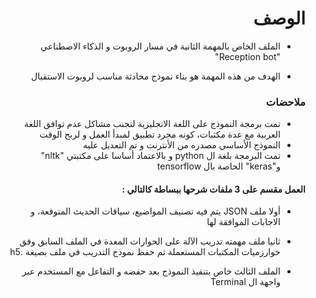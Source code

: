 <h1 dir="rtl"> الوصف </h1>

<div dir="rtl">

- الملف الخاص بالمهمة الثانية في مسار الروبوت و الذكاء الاصطناعي  "Reception bot"

- الهدف من هذه المهمة هو بناء نموذج محادثة مناسب لروبوت الاستقبال


</div>

<h3 dir="rtl"> ملاحضات </h3>
<div dir="rtl">
  
- تمت برمجة النموذج على اللغة الانجليزية لتجنب مشاكل عدم توافق اللغة العربية مع عدة مكتبات، كونه مجرد تطبيق لمبدأ العمل و لربح الوقت
- النموذج الأساسي مصدره من الأنترنت و تم التعديل عليه
- تمت البرمجة بلغة ال python و بالاعتماد أساسا على مكتبتي "nltk" و"keras" الخاصة بال tensorflow

#### العمل مقسم على 3 ملفات شرحها ببساطة كالتالي : 
- أولا ملف JSON يتم فيه تصنيف المواضيع، سياقات الحديث المتوقعة، و الاجابات الموافقة لها
- ثانيا ملف مهمته تدريب الآلة على الحوارات المعدة في الملف السابق وفق خوارزميات المكتبات المستعملة ثم حفظ نموذج التدريب في ملف بصيغة .h5
- الملف الثالث خاص بتنفيذ النموذج بعد حفضه و التفاعل مع المستخدم عبر واجهة ال Terminal
  
  </div>

